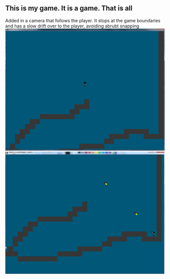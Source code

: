 ## This is my game. It is a game. That is all

Added in a camera that follows the player. It stops at the game boundaries and has a slow drift over to the player, avoiding abrubt snapping
![alt text](https://github.com/GitTylerNow/platformer_game/blob/master/7_16_19/1.png)
![alt text](https://github.com/GitTylerNow/platformer_game/blob/master/7_16_19/2.png)